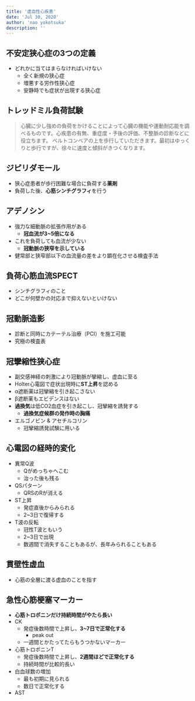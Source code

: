 ```yaml
---
title: '虚血性心疾患'
date: 'Jul 30, 2020'
author: 'nao yokotsuka'
description: ''
---
```


## 不安定狭心症の3つの定義
- どれかに当てはまらなければいけない
  - 全く新規の狭心症
  - 増悪する労作性狭心症
  - 安静時でも症状が出現する狭心症

## トレッドミル負荷試験
> 心臓に少し強めの負荷をかけることによって心臓の機能や運動耐応能を調べるものです。心疾患の有無、重症度・予後の評価、不整脈の診断などに役立ちます。
ベルトコンベアの上を歩行していただきます。最初はゆっくりと歩行ですが、徐々に速度と傾斜がきつくなります。

## ジピリダモール
- 狭心症患者が歩行困難な場合に負荷する**薬剤**
- 負荷した後、**心筋シンチグラフィ**を行う

## アデノシン
- 強力な細動脈の拡張作用がある
  - **冠血流が3~5倍になる**
- これを負荷しても血流が少ない
  - **冠動脈の狭窄を示している**
- 健常部と狭窄部以下の血流量の差をより顕在化させる検査手法

## 負荷心筋血流SPECT
- シンチグラフィのこと
- どこが何壁かの対応まで抑えないといけない
  
## 冠動脈造影
- 診断と同時にカテーテル治療（PCI）を施工可能
- 究極の検査表

## 冠攣縮性狭心症
- 副交感神経の刺激により冠動脈が攣縮し、虚血に至る
- Holter心電図で症状出現時に**ST上昇**を認める
- α遮断薬は冠攣縮を引き起こさない
- β遮断薬もエビデンスはない
- **過換気**は低CO2血症を引き起こし、冠攣縮を誘発する
  - **過換気症候群の発作時の胸痛**
- エルゴノビン & アセチルコリン
  - 冠攣縮誘発試験に用いる

## 心電図の経時的変化
- 異常Q波
  - Qがめっちゃへこむ
  - 治った後も残る
- QSパターン
  - QRSのRが消える
- ST上昇
  - 発症直後からみられる
  - 2~3日で復帰する
- T波の反転
  - 冠性T波ともいう
  - 2~3日で出現
  - 数週間で消失することもあるが、長年みられることもある

## 貫壁性虚血
- 心筋の全層に渡る虚血のことを指す


## 急性心筋梗塞マーカー
- **心筋トロポニンだけ持続時間がやたら長い**
- CK
  - 発症後数時間で上昇し、**3~7日で正常化する**
    - peak out
  - 一週間とかたってたらもうつかないマーカー
- 心筋トロポニンT
  - 発症後数時間で上昇し、**2週間ほどで正常化する**
  - 持続時間が比較的長い
- 白血球数の増加
  - 最も初期に見られる
  - 数日で正常化する
- AST

## 
